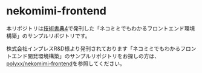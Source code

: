 nekomimi-frontend
==

本リポジトリは[技術書典4](https://techbookfest.org/event/tbf04)で発刊した「ネコミミでもわかるフロントエンド環境構築」のサンプルリポジトリです。

株式会社インプレスR&D様より発刊されております「ネコミミでもわかるフロントエンド開発環境構築」のサンプルリポジトリをお探しの方は、[polyxx/nekomimi-frontend](https://github.com/polyxx/nekomimi-frontend)を参照してください。
